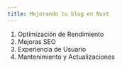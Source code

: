 ```yaml
---
title: Mejorando tu blog en Nuxt
---
```


1. Optimización de Rendimiento
1. Mejoras SEO
1. Experiencia de Usuario
1. Mantenimiento y Actualizaciones
